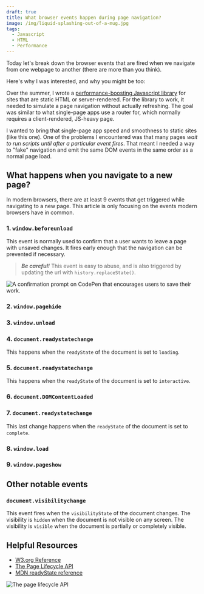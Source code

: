 ```yaml
---
draft: true
title: What browser events happen during page navigation?
image: /img/liquid-splashing-out-of-a-mug.jpg
tags:
  - Javascript
  - HTML
  - Performance
---
```


Today let's break down the browser events that are fired when we navigate from one webpage to another (there are more than you think).

Here's why I was interested, and why you might be too:

Over the summer, I wrote a [performance-boosting Javascript library](//github.com/bradeneast/schwifty) for sites that are static HTML or server-rendered. For the library to work, it needed to simulate a page navigation without actually refreshing. The goal was similar to what single-page apps use a router for, which normally requires a client-rendered, JS-heavy page.

I wanted to bring that single-page app speed and smoothness to static sites (like this one). One of the problems I encountered was that many pages *wait to run scripts until after a particular event fires*. That meant I needed a way to "fake" navigation and emit the same DOM events in the same order as a normal page load.


## What happens when you navigate to a new page?
In modern browsers, there are <span data-tooltip="Browser features are moving at a break-neck pace lately, so a 'time of writing' disclaimer is needed here.">at least 9 events</span> that get triggered while navigating to a new page. This article is only focusing on the events modern browsers have in common.


### 1. `window.beforeunload`
This event is normally used to confirm that a user wants to leave a page with unsaved changes. It fires early enough that the navigation can be prevented if necessary.

> ***Be careful!*** This event is easy to abuse, and is also triggered by updating the url with `history.replaceState()`.

![A confirmation prompt on CodePen that encourages users to save their work.](/img/window-confirm-prompt.png)


### 2. `window.pagehide`


### 3. `window.unload`


### 4. `document.readystatechange`
This happens when the `readyState` of the document is set to `loading`.


### 5. `document.readystatechange`
This happens when the `readyState` of the document is set to `interactive`.


### 6. `document.DOMContentLoaded`


### 7.  `document.readystatechange`
This last change happens when the `readyState` of the document is set to `complete`.


### 8. `window.load`


### 9. `window.pageshow`



## Other notable events

### `document.visibilitychange`
This event fires when the `visibilityState` of the document changes. The visibility is `hidden` when the document is not visible on any screen. The visibility is `visible` when the document is partially or completely visible.


## Helpful Resources

- [W3.org Reference](//www.w3.org/TR/page-visibility/#visibility-states-and-the-visibilitystate-enum)
- [The Page Lifecycle API](//developers.google.com/web/updates/2018/07/page-lifecycle-api#event-visibilitychange)
- [MDN readyState reference](//developer.mozilla.org/en-US/docs/Web/API/Document/readyState)

![The page lifecycle API](/img/page-lifecycle-api-state-event-flow.png "Philip Walton, Google Developers Reference")